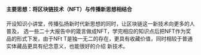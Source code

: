 ### 
#### 主要思想：将区块链技术（NFT）与传播新思想相结合
开设知识小讲堂，传播弘扬新时代新思想的同时，让区块链这一新技术向更多的人普及，
选一些二十大报告中的箴言做成NFT，学完相应的知识点后把NFT作为奖品的形式下发，由于NFt
T是独一无二的存在，更具有收藏价值，同时相较于普通实体藏品更具有纪念意义，也能很好的介绍
新技术。